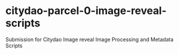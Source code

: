 # citydao-parcel-0-image-reveal-scripts
Submission for Citydao Image reveal Image Processing and Metadata Scripts
